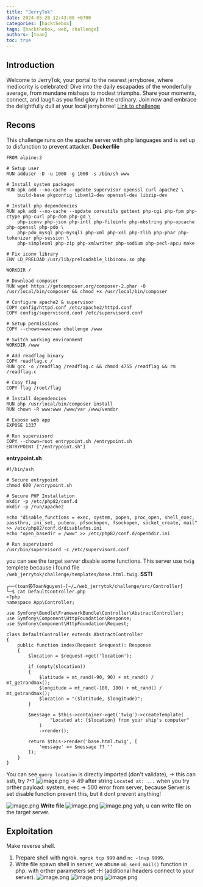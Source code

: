```yaml
---
title: "JerryTok"
date: 2024-05-20 12:43:00 +0700
categories: [hackthebox]
tags: [hackthebox, web, challenge] 
authors: [toan]
toc: true
---
```


## Introduction
Welcome to JerryTok, your portal to the nearest jerryboree, where mediocrity is celebrated! Dive into the daily escapades of the wonderfully average, from mundane mishaps to modest triumphs. Share your moments, connect, and laugh as you find glory in the ordinary. Join now and embrace the delightfully dull at your local jerryboree!
[Link to challenge](https://app.hackthebox.com/challenges/JerryTok)

## Recons
This challenge runs on the apache server with php languages and is set up to disfunction to prevent attacker.
**Dockerfile**
```shell
FROM alpine:3

# Setup user
RUN adduser -D -u 1000 -g 1000 -s /bin/sh www

# Install system packages
RUN apk add --no-cache --update supervisor openssl curl apache2 \
    build-base pkgconfig libxml2-dev openssl-dev libzip-dev

# Install php dependencies
RUN apk add --no-cache --update coreutils gettext php-cgi php-fpm php-ctype php-curl php-dom php-gd \
    php-iconv php-json php-intl php-fileinfo php-mbstring php-opcache php-openssl php-pdo \
    php-pdo_mysql php-mysqli php-xml php-xsl php-zlib php-phar php-tokenizer php-session \
    php-simplexml php-zip php-xmlwriter php-sodium php-pecl-apcu make 

# Fix iconv library
ENV LD_PRELOAD /usr/lib/preloadable_libiconv.so php

WORKDIR /

# Download composer
RUN wget https://getcomposer.org/composer-2.phar -O /usr/local/bin/composer && chmod +x /usr/local/bin/composer

# Configure apache2 & supervisor
COPY config/httpd.conf /etc/apache2/httpd.conf
COPY config/supervisord.conf /etc/supervisord.conf

# Setup permissions
COPY --chown=www:www challenge /www

# Switch working environment
WORKDIR /www

# Add readflag binary
COPY readflag.c /
RUN gcc -o /readflag /readflag.c && chmod 4755 /readflag && rm /readflag.c

# Copy flag
COPY flag /root/flag

# Install dependencies
RUN php /usr/local/bin/composer install
RUN chown -R www:www /www/var /www/vendor

# Expose web app
EXPOSE 1337

# Run supervisord
COPY --chown=root entrypoint.sh /entrypoint.sh
ENTRYPOINT ["/entrypoint.sh"]
```
**entrypoint.sh**
```shell
#!/bin/ash

# Secure entrypoint
chmod 600 /entrypoint.sh

# Secure PHP Installation
mkdir -p /etc/php82/conf.d
mkdir -p /run/apache2

echo "disable_functions = exec, system, popen, proc_open, shell_exec, passthru, ini_set, putenv, pfsockopen, fsockopen, socket_create, mail" >> /etc/php82/conf.d/disablefns.ini
echo "open_basedir = /www" >> /etc/php82/conf.d/openbdir.ini

# Run supervisord
/usr/bin/supervisord -c /etc/supervisord.conf 
```
you can see the target server disable some functions. This server use `twig` templete because i found file `/web_jerrytok/challenge/templates/base.html.twig`.
**SSTI**
```shell
┌──(toan㉿ToanNguyen)-[~/…/web_jerrytok/challenge/src/Controller]
└─$ cat DefaultController.php 
<?php
namespace App\Controller;

use Symfony\Bundle\FrameworkBundle\Controller\AbstractController;
use Symfony\Component\HttpFoundation\Response;
use Symfony\Component\HttpFoundation\Request;

class DefaultController extends AbstractController
{
    public function index(Request $request): Response
    {
        $location = $request->get('location');

        if (empty($location))
        {
            $latitude = mt_rand(-90, 90) + mt_rand() / mt_getrandmax();
            $longitude = mt_rand(-180, 180) + mt_rand() / mt_getrandmax();
            $location = "($latitude, $longitude)";
        } 
        
        $message = $this->container->get('twig')->createTemplate(
                "Located at: {$location} from your ship's computer"
            )
            ->render();
 
        return $this->render('base.html.twig', [
            'message' => $message ?? ''
        ]);
    }
}
```
You can see `query location` is directly imported (don't validate), -> this can ssti, try `7*7`
![image.png](https://i.postimg.cc/x8Cmwt6N/image.png)
-> 49 after string `Located at: ...`
when you try orther payload: system, exec -> 500 error from server, because Server is set 
disable function prevent this, but it dont prevent anything!

![image.png](https://i.postimg.cc/SQMYM2wh/image.png)
**Write file**
![image.png](https://i.postimg.cc/CK2dZS75/image.png)
![image.png](https://i.postimg.cc/d1T3rpNB/image.png)
yah, u can write file on the target server.
## Exploitation
Make reverse shell.
1. Prepare shell with ngrok. `ngrok tcp 999` and `nc -lnvp 9999`.
2. Write file spawn shell in server, we abuse `mb_send_mail()` function in php. with orther parameters set -H (additional headers connect to your server).
![image.png](https://i.postimg.cc/fyfwvNcx/image.png)
![image.png](https://i.postimg.cc/SRdhMG4d/image.png)
![image.png](https://i.postimg.cc/hjqWZYPM/image.png)
